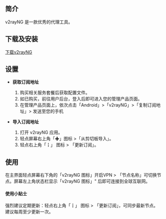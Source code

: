 简介
--

v2rayNG 是一款优秀的代理工具。

下载及安装
-----

[下载v2rayNG](https://github.com/2dust/v2rayNG/releases)


设置
--

*   **获取订阅地址**  
    1.  购买相关服务套餐后获取配置文件。
    2.  如已购买，前往用户后台，登入后即可进入您的管理产品页面。    
    3.  在管理产品页面上，依次点击「Android」>「v2rayNG」>「复制订阅地址」> 发送至您的手机
*   **导入订阅地址**
    
    1.  打开 v2rayNG 应用。
    2.  轻点屏幕右上角「✚」图标 >「从剪切板导入」。
    3.  轻点右上角「┇」 图标 > 「更新订阅」。

使用
--

在主界面轻点屏幕右下角的「v2rayNG 图标」开启VPN > 「节点名称」可切换节点。屏幕左上角状态栏显示「v2rayNG 图标」" 后即可连接到全球互联网。


#### 使用小贴士

强烈建议定期更新：轻点右上角「┇」 图标 > 「更新订阅」，可同步最新节点。建议每周至少更新一次。